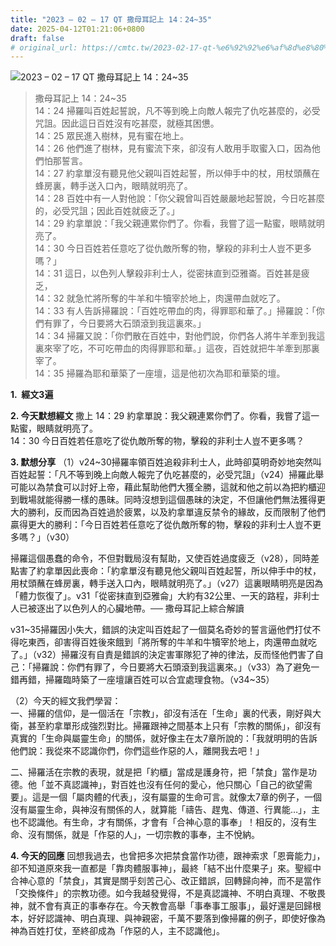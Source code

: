```yaml
---
title: "2023 – 02 – 17 QT 撒母耳記上 14：24~35"
date: 2025-04-12T01:21:06+0800
draft: false
# original_url: https://cmtc.tw/2023-02-17-qt-%e6%92%92%e6%af%8d%e8%80%b3%e8%a8%98%e4%b8%8a-14%ef%bc%9a2435
---
```


![2023 – 02 – 17 QT 撒母耳記上 14：24\~35](/images/qt.jpg  "2023 – 02 – 17 QT 撒母耳記上 14：24\~35")

> 撒母耳記上 14：24\~35  
> 14：24 掃羅叫百姓起誓說，凡不等到晚上向敵人報完了仇吃甚麼的，必受咒詛。因此這日百姓沒有吃甚麼，就極其困憊。  
> 14：25 眾民進入樹林，見有蜜在地上。  
> 14：26 他們進了樹林，見有蜜流下來，卻沒有人敢用手取蜜入口，因為他們怕那誓言。  
> 14：27 約拿單沒有聽見他父親叫百姓起誓，所以伸手中的杖，用杖頭蘸在蜂房裏，轉手送入口內，眼睛就明亮了。  
> 14：28 百姓中有一人對他說：「你父親曾叫百姓嚴嚴地起誓說，今日吃甚麼的，必受咒詛；因此百姓就疲乏了。」  
> 14：29 約拿單說：「我父親連累你們了。你看，我嘗了這一點蜜，眼睛就明亮了。  
> 14：30 今日百姓若任意吃了從仇敵所奪的物，擊殺的非利士人豈不更多嗎？」  
> 14：31 這日，以色列人擊殺非利士人，從密抹直到亞雅崙。百姓甚是疲乏，  
> 14：32 就急忙將所奪的牛羊和牛犢宰於地上，肉還帶血就吃了。  
> 14：33 有人告訴掃羅說：「百姓吃帶血的肉，得罪耶和華了。」掃羅說：「你們有罪了，今日要將大石頭滾到我這裏來。」  
> 14：34 掃羅又說：「你們散在百姓中，對他們說，你們各人將牛羊牽到我這裏來宰了吃，不可吃帶血的肉得罪耶和華。」這夜，百姓就把牛羊牽到那裏宰了。  
> 14：35 掃羅為耶和華築了一座壇，這是他初次為耶和華築的壇。

**1.  經文3遍**

**2. 今天默想經文**
撒上 14：29 約拿單說：我父親連累你們了。你看，我嘗了這一點蜜，眼睛就明亮了。  
14：30 今日百姓若任意吃了從仇敵所奪的物，擊殺的非利士人豈不更多嗎？

**3. 默想分享**
（1）v24\~30掃羅率領百姓追殺非利士人，此時卻莫明奇妙地突然叫百姓起誓：「凡不等到晚上向敵人報完了仇吃甚麼的，必受咒詛」（v24）掃羅此舉可能以為禁食可以討好上帝，藉此幫助他們大獲全勝，這就和他之前以為把約櫃迎到戰場就能得勝一樣的愚昧。同時沒想到這個愚昧的決定，不但讓他們無法獲得更大的勝利，反而因為百姓過於疲累，以及約拿單違反禁令的緣故，反而限制了他們贏得更大的勝利：「今日百姓若任意吃了從仇敵所奪的物，擊殺的非利士人豈不更多嗎？」（v30）

掃羅這個愚蠢的命令，不但對戰局沒有幫助，又使百姓過度疲乏（v28），同時差點害了約拿單因此喪命：「約拿單沒有聽見他父親叫百姓起誓，所以伸手中的杖，用杖頭蘸在蜂房裏，轉手送入口內，眼睛就明亮了。」（v27）這裏眼睛明亮是因為「體力恢復了」。v31「從密抹直到亞雅侖」大約有32公里、一天的路程，非利士人已被逐出了以色列人的心臟地帶。── 撒母耳記上綜合解讀

v31\~35掃羅因小失大，錯誤的決定叫百姓起了一個莫名奇妙的誓言逼他們打仗不得吃東西，卻害得百姓後來餓到「將所奪的牛羊和牛犢宰於地上，肉還帶血就吃了。」（v32）掃羅沒有自責是錯誤的決定害軍隊犯了神的律法，反而怪他們害了自己：「掃羅說：你們有罪了，今日要將大石頭滾到我這裏來。」（v33）為了避免一錯再錯，掃羅臨時築了一座壇讓百姓可以合宜處理食物。（v34\~35）

（2）今天的經文我們學習：  
一、掃羅的信仰，是一個活在「宗教」，卻沒有活在「生命」裏的代表，剛好與大衛，甚至約拿單形成強烈對比。掃羅跟神之間基本上只有「宗教的關係」，卻沒有真實的「生命與屬靈生命」的關係，就好像主在太7章所說的：「我就明明的告訴他們說：我從來不認識你們，你們這些作惡的人，離開我去吧！」

二、掃羅活在宗教的表現，就是把「約櫃」當成是護身符，把「禁食」當作是功德。他「並不真認識神」，對百姓也沒有任何的愛心，他只關心「自己的欲望需要」。這是一個「屬肉體的代表」，沒有屬靈的生命可言。就像太7章的例子，一個沒有屬靈生命，與神沒有關係的人，就算能「禱告、趕鬼、傳道、行異能…」，主也不認識他。有生命，才有關係，才會有「合神心意的事奉」！相反的，沒有生命、沒有關係，就是「作惡的人」，一切宗教的事奉，主不悅納。

**4. 今天的回應**
回想我過去，也曾把多次把禁食當作功德，跟神索求「恩膏能力」，卻不知道原來我一直都是「靠肉體服事神」，最終「結不出什麼果子」來。聖經中合神心意的「禁食」，其實是關乎刻苦己心、改正錯誤，回轉歸向神，而不是當作「交換條件」的宗教功德。如今我越發覺得，不是真認識神、不明白真理、不敬畏神，就不會有真正的事奉存在。今天教會高舉「事奉事工服事」，最好還是回歸根本，好好認識神、明白真理、與神親密，千萬不要落到像掃羅的例子，即使好像為神為百姓打仗，至終卻成為「作惡的人，主不認識他」。
